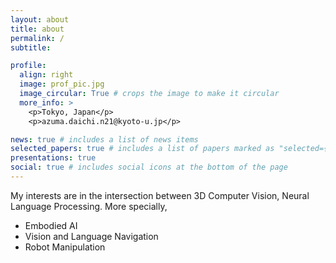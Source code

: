 ```yaml
---
layout: about
title: about
permalink: /
subtitle: 

profile:
  align: right
  image: prof_pic.jpg
  image_circular: True # crops the image to make it circular
  more_info: >
    <p>Tokyo, Japan</p>
    <p>azuma.daichi.n21@kyoto-u.jp</p>

news: true # includes a list of news items
selected_papers: true # includes a list of papers marked as "selected={true}"
presentations: true
social: true # includes social icons at the bottom of the page
---
```


My interests are in the intersection between 3D Computer Vision, Neural Language Processing. More specially,
- Embodied AI
- Vision and Language Navigation
- Robot Manipulation
